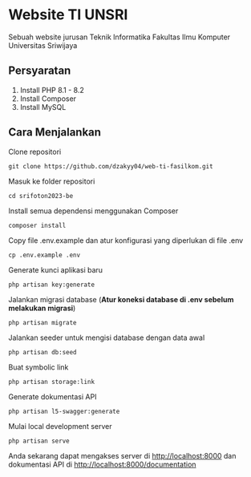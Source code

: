 # Website TI UNSRI

Sebuah website jurusan Teknik Informatika Fakultas Ilmu Komputer Universitas Sriwijaya

## Persyaratan

1. Install PHP 8.1 - 8.2
2. Install Composer
3. Install MySQL

## Cara Menjalankan

Clone repositori

    git clone https://github.com/dzakyy04/web-ti-fasilkom.git

Masuk ke folder repositori

    cd srifoton2023-be

Install semua dependensi menggunakan Composer

    composer install

Copy file .env.example dan atur konfigurasi yang diperlukan di file .env

    cp .env.example .env

Generate kunci aplikasi baru

    php artisan key:generate

Jalankan migrasi database (**Atur koneksi database di .env sebelum melakukan migrasi**)

    php artisan migrate

Jalankan seeder untuk mengisi database dengan data awal

    php artisan db:seed

Buat symbolic link

    php artisan storage:link

Generate dokumentasi API

    php artisan l5-swagger:generate

Mulai local development server

    php artisan serve

Anda sekarang dapat mengakses server di [http://localhost:8000](http://localhost:8000) dan dokumentasi API di [http://localhost:8000/documentation](http://localhost:8000/documentation)
